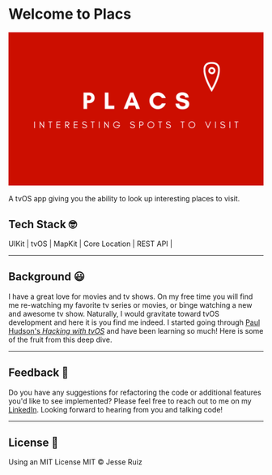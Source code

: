 # Welcome to Placs

![Placs Image](https://github.com/jesseleeruiz/Placs/blob/master/PlacsLogo.png)

A tvOS app giving you the ability to look up interesting places to visit.

## Tech Stack 🤓
UIKit | tvOS | MapKit | Core Location | REST API |

___
## Background 😃
I have a great love for movies and tv shows. On my free time you will find me re-watching my favorite tv series or movies, or binge watching a new and awesome tv show. Naturally, I would gravitate toward tvOS development and here it is you find me indeed. I started going through [Paul Hudson's _Hacking with tvOS_](https://www.hackingwithswift.com/store/hacking-with-tvos) and have been learning so much! Here is some of the fruit from this deep dive.

___
## Feedback 🤝
Do you have any suggestions for refactoring the code or additional features you'd like to see implemented? Please feel free to reach out to me on my [LinkedIn](https://www.linkedin.com/in/jesse-lee-ruiz/). Looking forward to hearing from you and talking code!

___
## License 📜
Using an MIT License MIT © Jesse Ruiz
